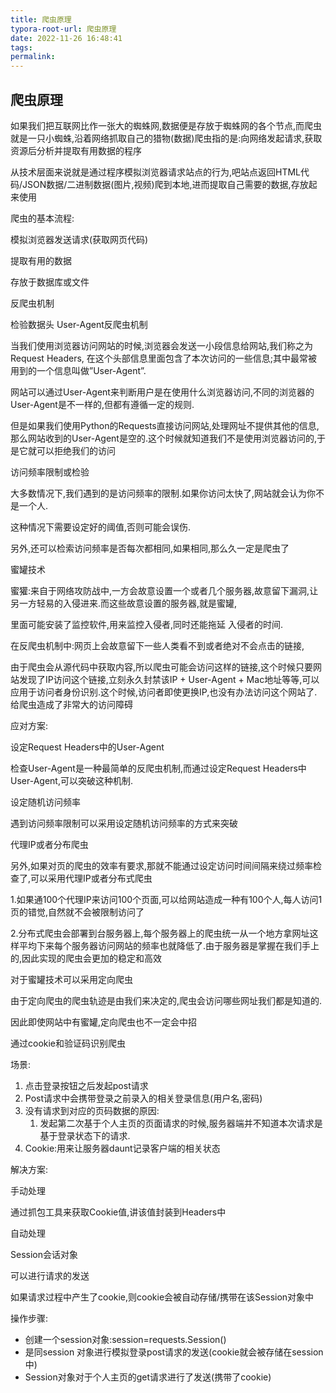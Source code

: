 ```yaml
---
title: 爬虫原理
typora-root-url: 爬虫原理
date: 2022-11-26 16:48:41
tags:
permalink:
---
```




## 爬虫原理

如果我们把互联网比作一张大的蜘蛛网,数据便是存放于蜘蛛网的各个节点,而爬虫就是一只小蜘蛛,沿着网络抓取自己的猎物(数据)爬虫指的是:向网络发起请求,获取资源后分析并提取有用数据的程序

从技术层面来说就是通过程序模拟浏览器请求站点的行为,吧站点返回HTML代码/JSON数据/二进制数据(图片,视频)爬到本地,进而提取自己需要的数据,存放起来使用

爬虫的基本流程:

模拟浏览器发送请求(获取网页代码)

提取有用的数据

存放于数据库或文件

反爬虫机制

检验数据头 User-Agent反爬虫机制

当我们使用浏览器访问网站的时候,浏览器会发送一小段信息给网站,我们称之为Request Headers, 在这个头部信息里面包含了本次访问的一些信息;其中最常被用到的一个信息叫做”User-Agent”.

网站可以通过User-Agent来判断用户是在使用什么浏览器访问,不同的浏览器的User-Agent是不一样的,但都有遵循一定的规则.

但是如果我们使用Python的Requests直接访问网站,处理网址不提供其他的信息,那么网站收到的User-Agent是空的.这个时候就知道我们不是使用浏览器访问的,于是它就可以拒绝我们的访问

  访问频率限制或检验

大多数情况下,我们遇到的是访问频率的限制.如果你访问太快了,网站就会认为你不是一个人.

这种情况下需要设定好的阈值,否则可能会误伤.

另外,还可以检索访问频率是否每次都相同,如果相同,那么久一定是爬虫了

蜜罐技术

蜜獾:来自于网络攻防战中,一方会故意设置一个或者几个服务器,故意留下漏洞,让另一方轻易的入侵进来.而这些故意设置的服务器,就是蜜罐,

里面可能安装了监控软件,用来监控入侵者,同时还能拖延	入侵者的时间.

在反爬虫机制中:网页上会故意留下一些人类看不到或者绝对不会点击的链接,

由于爬虫会从源代码中获取内容,所以爬虫可能会访问这样的链接,这个时候只要网站发现了IP访问这个链接,立刻永久封禁该IP + User-Agent + Mac地址等等,可以应用于访问者身份识别.这个时候,访问者即使更换IP,也没有办法访问这个网站了.给爬虫造成了非常大的访问障碍

应对方案:

设定Request Headers中的User-Agent

检查User-Agent是一种最简单的反爬虫机制,而通过设定Request Headers中User-Agent,可以突破这种机制.

设定随机访问频率

遇到访问频率限制可以采用设定随机访问频率的方式来突破

代理IP或者分布爬虫

另外,如果对页的爬虫的效率有要求,那就不能通过设定访问时间间隔来绕过频率检查了,可以采用代理IP或者分布式爬虫

1.如果通100个代理IP来访问100个页面,可以给网站造成一种有100个人,每人访问1页的错觉,自然就不会被限制访问了

2.分布式爬虫会部署到台服务器上,每个服务器上的爬虫统一从一个地方拿网址这样平均下来每个服务器访问网站的频率也就降低了.由于服务器是掌握在我们手上的,因此实现的爬虫会更加的稳定和高效

对于蜜罐技术可以采用定向爬虫

由于定向爬虫的爬虫轨迹是由我们来决定的,爬虫会访问哪些网址我们都是知道的.

因此即使网站中有蜜罐,定向爬虫也不一定会中招

通过cookie和验证码识别爬虫

场景:

1. 点击登录按钮之后发起post请求
2. Post请求中会携带登录之前录入的相关登录信息(用户名,密码)
3. 没有请求到对应的页码数据的原因:
   1. 发起第二次基于个人主页的页面请求的时候,服务器端并不知道本次请求是基于登录状态下的请求.
4. Cookie:用来让服务器daunt记录客户端的相关状态

解决方案:

手动处理

通过抓包工具来获取Cookie值,讲该值封装到Headers中

自动处理

Session会话对象

可以进行请求的发送

如果请求过程中产生了cookie,则cookie会被自动存储/携带在该Session对象中

操作步骤:

- 创建一个session对象:session=requests.Session()
- 是同session 	对象进行模拟登录post请求的发送(cookie就会被存储在session中)
- Session对象对于个人主页的get请求进行了发送(携带了cookie)